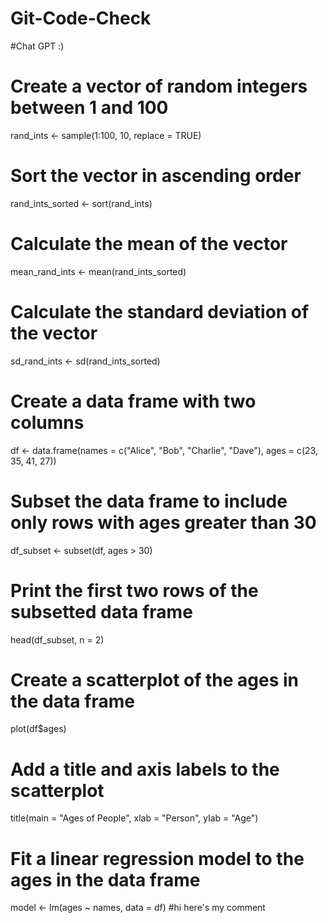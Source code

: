 # Git-Code-Check

#Chat GPT :)
# Create a vector of random integers between 1 and 100
rand_ints <- sample(1:100, 10, replace = TRUE)

# Sort the vector in ascending order
rand_ints_sorted <- sort(rand_ints)

# Calculate the mean of the vector
mean_rand_ints <- mean(rand_ints_sorted)

# Calculate the standard deviation of the vector
sd_rand_ints <- sd(rand_ints_sorted)

# Create a data frame with two columns
df <- data.frame(names = c("Alice", "Bob", "Charlie", "Dave"), ages = c(23, 35, 41, 27))

# Subset the data frame to include only rows with ages greater than 30
df_subset <- subset(df, ages > 30)

# Print the first two rows of the subsetted data frame
head(df_subset, n = 2)

# Create a scatterplot of the ages in the data frame
plot(df$ages)

# Add a title and axis labels to the scatterplot
title(main = "Ages of People", xlab = "Person", ylab = "Age")

# Fit a linear regression model to the ages in the data frame
model <- lm(ages ~ names, data = df)
#hi here's my comment
